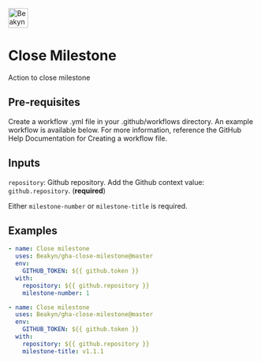 <img src="https://beakyn.com/assets/beakyn-logo-v2-color.png" alt="Beakyn" height="40" />

# Close Milestone

Action to close milestone

## Pre-requisites

Create a workflow .yml file in your .github/workflows directory. An example workflow is available below. For more information, reference the GitHub Help Documentation for Creating a workflow file.

## Inputs

`repository`: Github repository. Add the Github context value: `github.repository`. (**required**)

Either `milestone-number` or `milestone-title` is required.

## Examples

```yaml
- name: Close milestone
  uses: Beakyn/gha-close-milestone@master
  env:
    GITHUB_TOKEN: ${{ github.token }}
  with:
    repository: ${{ github.repository }}
    milestone-number: 1
```

```yaml
- name: Close milestone
  uses: Beakyn/gha-close-milestone@master
  env:
    GITHUB_TOKEN: ${{ github.token }}
  with:
    repository: ${{ github.repository }}
    milestone-title: v1.1.1
```
